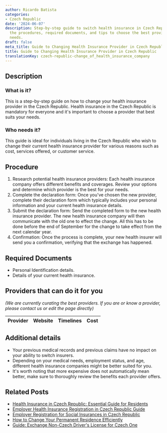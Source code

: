 ```yaml
---
author: Ricardo Batista
categories:
- Czech Republic
date: '2024-06-07'
description: Step-by-step guide to switch health insurance in Czech Republic. Learn
  the procedures, required documents, and tips to choose the best provider for your
  needs.
draft: false
meta_title: Guide to Changing Health Insurance Provider in Czech Republic
title: Guide to Changing Health Insurance Provider in Czech Republic
translationKey: czech-republic-change_of_health_insurance_company
---
```


## Description
### What is it?
This is a step-by-step guide on how to change your health insurance provider in the Czech Republic. Health insurance in the Czech Republic is mandatory for everyone and it's important to choose a provider that best suits your needs.
### Who needs it?
This guide is ideal for individuals living in the Czech Republic who wish to change their current health insurance provider for various reasons such as cost, services offered, or customer service.

## Procedure
1. Research potential health insurance providers: Each health insurance company offers different benefits and coverages. Review your options and determine which provider is the best for your needs.
2. Complete the declaration form: Once you've chosen the new provider, complete their declaration form which typically includes your personal information and your current health insurance details.
3. Submit the declaration form: Send the completed form to the new health insurance provider. The new health insurance company will then communicate with the old one to effect the change. All this has to be done before the end of September for the change to take effect from the next calendar year.
4. Confirmation: Once the process is complete, your new health insurer will send you a confirmation, verifying that the exchange has happened.

## Required Documents
- Personal Identification details.
- Details of your current health insurance.

## Providers that can do it for you

_(We are currently curating the best providers. If you are or know a provider, please contact us or edit the page directly)_

| Provider        |     Website     |     Timelines    |       Cost      |
| :-------------: | :-------------: |  :-------------: | :-------------: |

## Additional details

- Your previous medical records and previous claims have no impact on your ability to switch insurers.
- Depending on your medical needs, employment status, and age, different health insurance companies might be better suited for you.
- It's worth noting that more expensive does not automatically mean better, make sure to thoroughly review the benefits each provider offers.
## Related Posts

- [Health Insurance in Czech Republic: Essential Guide for Residents](https://tramitit.com/guides/czech-republic/registration_with_a_health_insurance_company/)
- [Employer Health Insurance Registration in Czech Republic Guide](https://tramitit.com/guides/czech-republic/employer_registration_for_health_insurance/)
- [Employer Registration for Social Insurances in Czech Republic](https://tramitit.com/guides/czech-republic/employer_registration_for_social_insurance/)
- [How to Change Your Permanent Residence Efficiently](https://tramitit.com/guides/czech-republic/change_of_permanent_residence/)
- [Guide: Exchange Non-Czech Driver's License for Czech One](https://tramitit.com/guides/czech-republic/driving_licence_exchange/)
